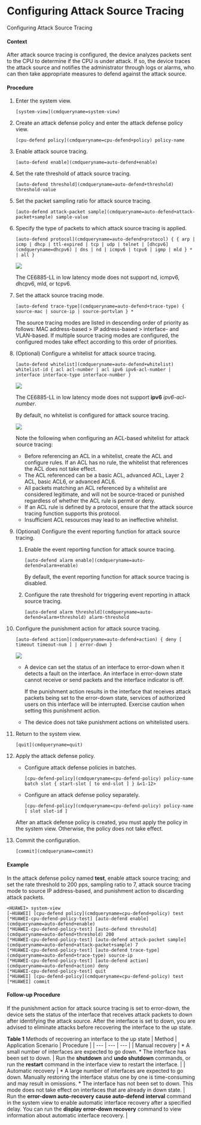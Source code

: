 Configuring Attack Source Tracing
=================================

Configuring Attack Source Tracing

#### Context

After attack source tracing is configured, the device analyzes packets sent to the CPU to determine if the CPU is under attack. If so, the device traces the attack source and notifies the administrator through logs or alarms, who can then take appropriate measures to defend against the attack source.


#### Procedure

1. Enter the system view.
   
   
   ```
   [system-view](cmdqueryname=system-view)
   ```
2. Create an attack defense policy and enter the attack defense policy view.
   
   
   ```
   [cpu-defend policy](cmdqueryname=cpu-defend+policy) policy-name
   ```
3. Enable attack source tracing.
   
   
   ```
   [auto-defend enable](cmdqueryname=auto-defend+enable)
   ```
4. Set the rate threshold of attack source tracing.
   
   
   ```
   [auto-defend threshold](cmdqueryname=auto-defend+threshold) threshold-value
   ```
5. Set the packet sampling ratio for attack source tracing.
   
   
   ```
   [auto-defend attack-packet sample](cmdqueryname=auto-defend+attack-packet+sample) sample-value
   ```
6. Specify the type of packets to which attack source tracing is applied.
   
   
   ```
   [auto-defend protocol](cmdqueryname=auto-defend+protocol) { { arp | icmp | dhcp | ttl-expired | tcp | udp | telnet | [dhcpv6](cmdqueryname=dhcpv6) | dns | nd | icmpv6 | tcpv6 | igmp | mld } * | all }
   ```
   ![](public_sys-resources/note_3.0-en-us.png) 
   
   The CE6885-LL in low latency mode does not support nd, icmpv6, dhcpv6, mld, or tcpv6.
7. Set the attack source tracing mode.
   
   
   ```
   [auto-defend trace-type](cmdqueryname=auto-defend+trace-type) { source-mac | source-ip | source-portvlan } *
   ```
   
   The source tracing modes are listed in descending order of priority as follows: MAC address-based > IP address-based > interface- and VLAN-based. If multiple source tracing modes are configured, the configured modes take effect according to this order of priorities.
8. (Optional) Configure a whitelist for attack source tracing.
   
   
   ```
   [auto-defend whitelist](cmdqueryname=auto-defend+whitelist) whitelist-id { acl acl-number | acl ipv6 ipv6-acl-number | interface interface-type interface-number }
   ```
   ![](public_sys-resources/note_3.0-en-us.png) 
   
   The CE6885-LL in low latency mode does not support **ipv6** *ipv6-acl-number*.
   
   By default, no whitelist is configured for attack source tracing.
   
   ![](public_sys-resources/note_3.0-en-us.png) 
   
   Note the following when configuring an ACL-based whitelist for attack source tracing:
   
   * Before referencing an ACL in a whitelist, create the ACL and configure rules. If an ACL has no rule, the whitelist that references the ACL does not take effect.
   * The ACL referenced can be a basic ACL, advanced ACL, Layer 2 ACL, basic ACL6, or advanced ACL6.
   * All packets matching an ACL referenced by a whitelist are considered legitimate, and will not be source-traced or punished regardless of whether the ACL rule is permit or deny.
   * If an ACL rule is defined by a protocol, ensure that the attack source tracing function supports this protocol.
   * Insufficient ACL resources may lead to an ineffective whitelist.
9. (Optional) Configure the event reporting function for attack source tracing.
   1. Enable the event reporting function for attack source tracing.
      
      
      ```
      [auto-defend alarm enable](cmdqueryname=auto-defend+alarm+enable)
      ```
      
      By default, the event reporting function for attack source tracing is disabled.
   2. Configure the rate threshold for triggering event reporting in attack source tracing.
      
      
      ```
      [auto-defend alarm threshold](cmdqueryname=auto-defend+alarm+threshold) alarm-threshold
      ```
10. Configure the punishment action for attack source tracing.
    
    
    ```
    [auto-defend action](cmdqueryname=auto-defend+action) { deny [ timeout timeout-num ] | error-down }
    ```
    ![](public_sys-resources/note_3.0-en-us.png) 
    * A device can set the status of an interface to error-down when it detects a fault on the interface. An interface in error-down state cannot receive or send packets and the interface indicator is off.
      
      If the punishment action results in the interface that receives attack packets being set to the error-down state, services of authorized users on this interface will be interrupted. Exercise caution when setting this punishment action.
    * The device does not take punishment actions on whitelisted users.
11. Return to the system view.
    
    
    ```
    [quit](cmdqueryname=quit)
    ```
12. Apply the attack defense policy.
    
    
    * Configure attack defense policies in batches.
      ```
      [cpu-defend-policy](cmdqueryname=cpu-defend-policy) policy-name batch slot { start-slot [ to end-slot ] } &<1-12>
      ```
    * Configure an attack defense policy separately.
      ```
      [cpu-defend-policy](cmdqueryname=cpu-defend-policy) policy-name [ slot slot-id ]
      ```
    
    After an attack defense policy is created, you must apply the policy in the system view. Otherwise, the policy does not take effect.
13. Commit the configuration.
    
    
    ```
    [commit](cmdqueryname=commit)
    ```

#### Example

In the attack defense policy named **test**, enable attack source tracing; and set the rate threshold to 200 pps, sampling ratio to 7, attack source tracing mode to source IP address-based, and punishment action to discarding attack packets.

```
<HUAWEI> system-view
[~HUAWEI] [cpu-defend policy](cmdqueryname=cpu-defend+policy) test
[*HUAWEI-cpu-defend-policy-test] [auto-defend enable](cmdqueryname=auto-defend+enable)
[*HUAWEI-cpu-defend-policy-test] [auto-defend threshold](cmdqueryname=auto-defend+threshold) 200
[*HUAWEI-cpu-defend-policy-test] [auto-defend attack-packet sample](cmdqueryname=auto-defend+attack-packet+sample) 7
[*HUAWEI-cpu-defend-policy-test] [auto-defend trace-type](cmdqueryname=auto-defend+trace-type) source-ip
[*HUAWEI-cpu-defend-policy-test] [auto-defend action](cmdqueryname=auto-defend+action) deny
[*HUAWEI-cpu-defend-policy-test] quit
[*HUAWEI] [cpu-defend-policy](cmdqueryname=cpu-defend-policy) test
[*HUAWEI] commit
```

#### Follow-up Procedure

If the punishment action for attack source tracing is set to error-down, the device sets the status of the interface that receives attack packets to down after identifying the attack source. After the interface is set to down, you are advised to eliminate attacks before recovering the interface to the up state.

**Table 1** Methods of recovering an interface to the up state
| Method | Application Scenario | Procedure |
| --- | --- | --- |
| Manual recovery | * A small number of interfaces are expected to go down. * The interface has been set to down. | Run the **shutdown** and **undo shutdown** commands, or run the **restart** command in the interface view to restart the interface. |
| Automatic recovery | * A large number of interfaces are expected to go down. Manually restoring the interface status one by one is time-consuming and may result in omissions. * The interface has not been set to down. This mode does not take effect on interfaces that are already in down state. | Run the **error-down auto-recovery** **cause auto-defend** **interval** command in the system view to enable automatic interface recovery after a specified delay. You can run the **display error-down recovery** command to view information about automatic interface recovery. |